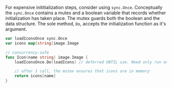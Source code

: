 For expensive inititialization steps, consider using `sync.Once`. Conceptually the `sync.Once` contains a mutex and a boolean variable that records whether initialization has taken place. The mutex guards both the boolean and the data structure. The sole method, `Do`, accepts the initialization function as it's argument.

```go
var loadIconsOnce sync.Once
var icons map[string]image.Image

// concurrency-safe
func Icon(name string) image.Image {
    loadIconsOnce.Do(loadIcons) // deferred UNTIL use. Need only run once to guarentee icons map is filled

    // after 1 call, the mutex ensures that icons are in memory
    return icons[name]
}
```
